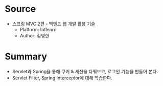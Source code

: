 # Source
- 스프링 MVC 2편 - 백엔드 웹 개발 활용 기술
    - Platform: Inflearn
    - Author: 김영한
# Summary
- Servlet과 Spring을 통해 쿠키 & 세션을 다뤄보고, 로그인 기능을 만들어 본다. 
- Servlet Filter, Spring Interceptor에 대해 학습한다.
